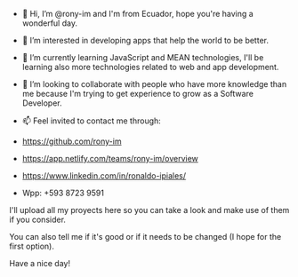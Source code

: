- 👋 Hi, I’m @rony-im and I'm from Ecuador, hope you're having a wonderful day.
- 👀 I’m interested in developing apps that help the world to be better. 
- 🌱 I’m currently learning JavaScript and MEAN technologies, I'll be learning also more technologies related to web and app development. 
- 💞️ I’m looking to collaborate with people who have more knowledge than me because I'm trying to get experience to grow as a Software Developer.
- 📫 Feel invited to contact me through:

- https://github.com/rony-im
- https://app.netlify.com/teams/rony-im/overview
- https://www.linkedin.com/in/ronaldo-ipiales/
- Wpp: +593 8723 9591

I'll upload all my proyects here so you can take a look and make use of them if you consider.

You can also tell me if it's good or if it needs to be changed (I hope for the first option).

Have a nice day!

<!---
rony-im/rony-im is a ✨ special ✨ repository because its `README.md` (this file) appears on your GitHub profile.
You can click the Preview link to take a look at your changes.
--->
